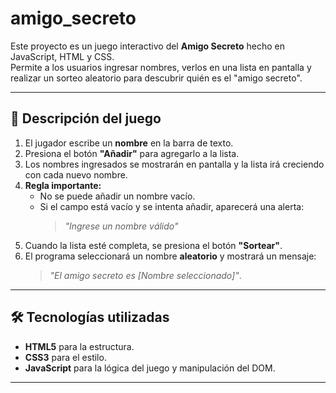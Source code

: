 # amigo_secreto
Este proyecto es un juego interactivo del **Amigo Secreto** hecho en JavaScript, HTML y CSS.  
Permite a los usuarios ingresar nombres, verlos en una lista en pantalla y realizar un sorteo aleatorio para descubrir quién es el "amigo secreto".

---

## 📌 Descripción del juego

1. El jugador escribe un **nombre** en la barra de texto.
2. Presiona el botón **"Añadir"** para agregarlo a la lista.
3. Los nombres ingresados se mostrarán en pantalla y la lista irá creciendo con cada nuevo nombre.
4. **Regla importante:**  
   - No se puede añadir un nombre vacío.  
   - Si el campo está vacío y se intenta añadir, aparecerá una alerta:  
     > *"Ingrese un nombre válido"*
5. Cuando la lista esté completa, se presiona el botón **"Sortear"**.
6. El programa seleccionará un nombre **aleatorio** y mostrará un mensaje:  
   > *"El amigo secreto es [Nombre seleccionado]"*.

---

## 🛠 Tecnologías utilizadas
- **HTML5** para la estructura.
- **CSS3** para el estilo.
- **JavaScript** para la lógica del juego y manipulación del DOM.

---
